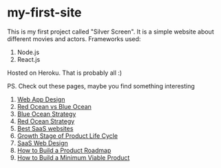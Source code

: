 # my-first-site
This is my first project called "Silver Screen". It is a simple website about different movies and actors.
Frameworks used:
1. Node.js
2. React.js

Hosted on Heroku.
That is probably all :)

PS. Check out these pages, maybe you find something interesting
1. [Web App Design](https://eleken.co/web-app-design)
2. [Red Ocean vs Blue Ocean](https://www.eleken.co/blog-posts/red-ocean-vs-blue-ocean-strategy-characteristics-challenges-and-opportunities)
3. [Blue Ocean Strategy](https://www.eleken.co/blog-posts/blue-ocean-strategy-grow-your-business-without-having-to-compete)
4. [Red Ocean Strategy](https://www.eleken.co/blog-posts/red-ocean-strategy-how-to-overcome-competition)
5. [Best SaaS websites](https://www.eleken.co/blog-posts/learn-from-the-best-saas-websites-their-secrets-revealed)
6. [Growth Stage of Product Life Cycle](https://www.eleken.co/blog-posts/growth-stage-of-product-life-cycle-things-you-need-to-know-and-implement)
7. [SaaS Web Design](https://www.eleken.co/saas-web-design)
8. [How to Build a Product Roadmap](https://www.eleken.co/blog-posts/how-to-build-a-product-roadmap-and-what-tools-to-use-to-build-it)
9. [How to Build a Minimum Viable Product](https://www.eleken.co/blog-posts/how-to-build-a-minimum-viable-product-and-save-your-budget)
